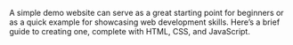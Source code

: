 A simple demo website can serve as a great starting point for beginners or as a quick example for showcasing web development skills. Here’s a brief guide to creating one, complete with HTML, CSS, and JavaScript.
